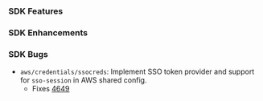 ### SDK Features

### SDK Enhancements

### SDK Bugs
* `aws/credentials/ssocreds`: Implement SSO token provider and support for `sso-session` in AWS shared config.
  * Fixes [4649](https://github.com/aws/aws-sdk-go/issues/4649)